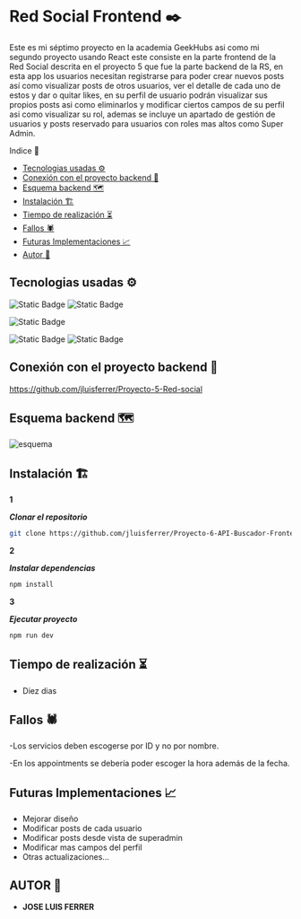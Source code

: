 # Red Social Frontend ✒️

Este es mi séptimo proyecto en la academia GeekHubs asi como mi segundo proyecto usando React este consiste en la parte frontend de la Red Social descrita en el proyecto 5 que fue la parte backend de la RS, en esta app los usuarios necesitan registrarse para poder crear nuevos posts así como visualizar posts de otros usuarios, ver el detalle de cada uno de estos y dar o quitar likes, en su perfil de usuario podrán visualizar sus propios posts asi como eliminarlos y modificar ciertos campos de su perfil asi como visualizar su rol, ademas se incluye un apartado de gestión de usuarios y posts reservado para usuarios con roles mas altos como Super Admin.

<summary> Indice 🧾</summary>

- [Tecnologias usadas ⚙](#tecnologias-usadas-)
- [Conexión con el proyecto backend 🧩](#conexión-con-el-proyecto-backend-)
- [Esquema backend 🗺️](#esquema-backend-)
- [Instalación 🏗️](#instalacion-)
- [Tiempo de realización ⏳](#tiempo-de-realizacion-)
- [Fallos 🕷️](#fallos-)
- [Futuras Implementaciones 📈](#futuras-implementaciones-)
- [Autor 🎨](#autor-)



## Tecnologias usadas ⚙

![Static Badge](https://img.shields.io/badge/React-%2361DAFB?style=for-the-badge&logo=react&logoColor=%2361DAFB&labelColor=black) 
![Static Badge](https://img.shields.io/badge/Javascript-F0DB4F?style=for-the-badge&logo=javascript&logoColor=F0DB4F&labelColor=black)

![Static Badge](https://img.shields.io/badge/Redux-593D88?style=for-the-badge&logo=redux&logoColor=white)

![Static Badge](https://img.shields.io/badge/HTML5-%23E34F26?style=for-the-badge&logo=html5&logoColor=%23E34F26&labelColor=black) 
![Static Badge](https://img.shields.io/badge/CSS3-%231572B6?style=for-the-badge&logo=css3&logoColor=%231572B6&labelColor=black)

## Conexión con el proyecto backend 🧩

https://github.com/jluisferrer/Proyecto-5-Red-social

## Esquema backend 🗺️

![esquema](https://github.com/jluisferrer/API-Buscador-Frontend-II/assets/157707370/5306828b-17a9-49ac-b2ce-170df5b1bedf)


## Instalación 🏗️


**1**

***Clonar el repositorio***
```sh
git clone https://github.com/jluisferrer/Proyecto-6-API-Buscador-Frontend-I.git
```

**2**

***Instalar dependencias***
```sh
npm install
```

**3**

***Ejecutar proyecto***
```sh
npm run dev
```

## Tiempo de realización ⏳

- Diez dias


## Fallos 🕷️

-Los servicios deben escogerse por ID y no por nombre.

-En los appointments se debería poder escoger la hora además de la fecha.


## Futuras Implementaciones 📈
- Mejorar diseño
- Modificar posts de cada usuario
- Modificar posts desde vista de superadmin
- Modificar mas campos del perfil
- Otras actualizaciones...

## AUTOR 🎨

- **JOSE LUIS FERRER**

